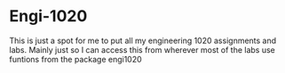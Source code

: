 # Engi-1020
This is just a spot for me to put all my engineering 1020 assignments and labs. Mainly just so I can access this from wherever
most of the labs use funtions from the package engi1020
